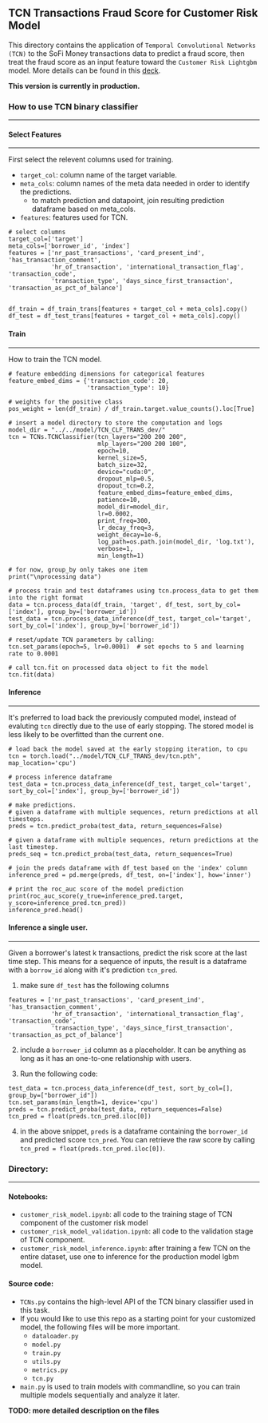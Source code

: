 ## TCN Transactions Fraud Score for Customer Risk Model

This directory contains the application of `Temporal Convolutional Networks (TCN)` to the SoFi Money transactions data to predict a fraud score, then treat the fraud score as an input feature toward the `Customer Risk Lightgbm` model. More details can be found in this [deck](https://github.com/wangzhongruo/customer_risk_model/blob/master/Risk%20model%20-%20TCN%20Presentation.pdf).

**This version is currently in production.**

### How to use TCN binary classifier
--- 
#### Select Features
---

First select the relevent columns used for training. 
* `target_col`: column name of the target variable.
* `meta_cols`: column names of the meta data needed in order to identify the predictions.
    * to match prediction and datapoint, join resulting prediction dataframe based on meta_cols.
* `features`: features used for TCN.

```
# select columns
target_col=['target']
meta_cols=['borrower_id', 'index']
features = ['nr_past_transactions', 'card_present_ind', 'has_transaction_comment', 
            'hr_of_transaction', 'international_transaction_flag', 'transaction_code',
            'transaction_type', 'days_since_first_transaction', 'transaction_as_pct_of_balance']


df_train = df_train_trans[features + target_col + meta_cols].copy()
df_test = df_test_trans[features + target_col + meta_cols].copy()
```

#### Train
---

How to train the TCN model.

```
# feature embedding dimensions for categorical features
feature_embed_dims = {'transaction_code': 20,
                      'transaction_type': 10} 

# weights for the positive class
pos_weight = len(df_train) / df_train.target.value_counts().loc[True]

# insert a model directory to store the computation and logs
model_dir = "../../model/TCN_CLF_TRANS_dev/"
tcn = TCNs.TCNClassifier(tcn_layers="200 200 200", 
                         mlp_layers="200 200 100", 
                         epoch=10, 
                         kernel_size=5,
                         batch_size=32, 
                         device="cuda:0", 
                         dropout_mlp=0.5, 
                         dropout_tcn=0.2, 
                         feature_embed_dims=feature_embed_dims, 
                         patience=10, 
                         model_dir=model_dir,
                         lr=0.0002, 
                         print_freq=300,
                         lr_decay_freq=3, 
                         weight_decay=1e-6,
                         log_path=os.path.join(model_dir, 'log.txt'), 
                         verbose=1,
                         min_length=1)

# for now, group_by only takes one item
print("\nprocessing data")

# process train and test dataframes using tcn.process_data to get them into the right format
data = tcn.process_data(df_train, 'target', df_test, sort_by_col=['index'], group_by=['borrower_id'])
test_data = tcn.process_data_inference(df_test, target_col='target', sort_by_col=['index'], group_by=['borrower_id'])

# reset/update TCN parameters by calling:
tcn.set_params(epoch=5, lr=0.0001)  # set epochs to 5 and learning rate to 0.0001

# call tcn.fit on processed data object to fit the model
tcn.fit(data)

```

#### Inference
---

It's preferred to load back the previously computed model, instead of evaluting `tcn` directly due to the use of early stopping. The stored model is less likely to be overfitted than the current one. 

```
# load back the model saved at the early stopping iteration, to cpu
tcn = torch.load("../model/TCN_CLF_TRANS_dev/tcn.pth", map_location='cpu')

# process inference dataframe
test_data = tcn.process_data_inference(df_test, target_col='target', sort_by_col=['index'], group_by=['borrower_id'])

# make predictions. 
# given a dataframe with multiple sequences, return predictions at all timesteps. 
preds = tcn.predict_proba(test_data, return_sequences=False)    

# given a dataframe with multiple sequences, return predictions at the last timestep.
preds_seq = tcn.predict_proba(test_data, return_sequences=True)

# join the preds dataframe with df_test based on the 'index' column
inference_pred = pd.merge(preds, df_test, on=['index'], how='inner')

# print the roc_auc score of the model prediction
print(roc_auc_score(y_true=inference_pred.target, y_score=inference_pred.tcn_pred))
inference_pred.head()
```


#### Inference a single user.
---

Given a borrower's latest k transactions, predict the risk score at the last time step. This means for a sequence of inputs, the result is a dataframe with a `borrow_id` along with it's prediction `tcn_pred`.

1. make sure `df_test` has the following columns
```
features = ['nr_past_transactions', 'card_present_ind', 'has_transaction_comment', 
            'hr_of_transaction', 'international_transaction_flag', 'transaction_code',
            'transaction_type', 'days_since_first_transaction', 'transaction_as_pct_of_balance']
```
2. include a `borrower_id` column as a placeholder. It can be anything as long as it has an one-to-one relationship with users.

3. Run the following code:
```
test_data = tcn.process_data_inference(df_test, sort_by_col=[], group_by=["borrower_id"])
tcn.set_params(min_length=1, device='cpu')
preds = tcn.predict_proba(test_data, return_sequences=False)  
tcn_pred = float(preds.tcn_pred.iloc[0])
```

4. in the above snippet, `preds` is a dataframe containing the `borrower_id` and predicted score `tcn_pred`. You can retrieve the raw score by calling `tcn_pred = float(preds.tcn_pred.iloc[0])`.


### Directory:
---
#### Notebooks:
* `customer_risk_model.ipynb`: all code to the training stage of TCN component of the customer risk model
* `customer_risk_model_validation.ipynb`: all code to the validation stage of TCN component.
* `customer_risk_model_inference.ipynb`: after training a few TCN on the entire dataset, use one to inference for the production model lgbm model.

#### Source code:
* `TCNs.py` contains the high-level API of the TCN binary classifier used in this task.
* If you would like to use this repo as a starting point for your customized model, the following files will be more important. 
    * `dataloader.py`
    * `model.py`
    * `train.py`
    * `utils.py`
    * `metrics.py`
    * `tcn.py`
* `main.py` is used to train models with commandline, so you can train multiple models sequentially and analyze it later.
    
**TODO: more detailed description on the files**
